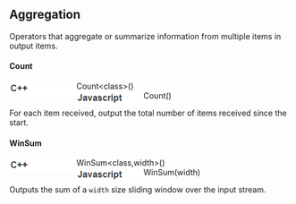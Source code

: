 ## Aggregation

Operators that aggregate or summarize information from multiple items in output items.

#### Count

<img align="left" src="cpp.png">
Count&lt;class&gt;()
<br>
<img align="left" src="javascript.png">
Count()

For each item received, output the total number of items received since the start.

#### WinSum

<img align="left" src="cpp.png">
WinSum&lt;class,width&gt;()
<br>
<img align="left" src="javascript.png">
WinSum(width)

Outputs the sum of a `width` size sliding window over the input stream.

